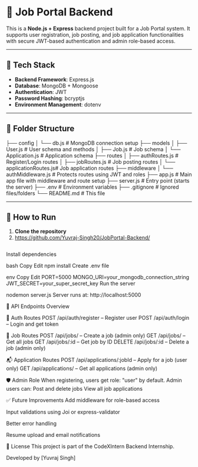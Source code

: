 # 🧠 Job Portal Backend

This is a **Node.js + Express** backend project built for a Job Portal system. It supports user registration, job posting, and job application functionalities with secure JWT-based authentication and admin role-based access.

---

## 🔧 Tech Stack

- **Backend Framework**: Express.js
- **Database**: MongoDB + Mongoose
- **Authentication**: JWT
- **Password Hashing**: bcryptjs
- **Environment Management**: dotenv

---

## 📁 Folder Structure

├── config
│ └── db.js # MongoDB connection setup
├── models
│ ├── User.js # User schema and methods
│ ├── Job.js # Job schema
│ └── Application.js # Application schema
├── routes
│ ├── authRoutes.js # Register/Login routes
│ ├── jobRoutes.js # Job posting routes
│ └── applicationRoutes.js# Job application routes
├── middleware
│ └── authMiddleware.js # Protects routes using JWT and roles
├── app.js # Main app file with middleware and route setup
├── server.js # Entry point (starts the server)
├── .env # Environment variables
├── .gitignore # Ignored files/folders
└── README.md # This file

---

## 🚀 How to Run

1. **Clone the repository**
2. https://github.com/Yuvraj-Singh20/JobPortal-Backend/
   ```bash
Install dependencies

bash
Copy
Edit
npm install
Create .env file

env
Copy
Edit
PORT=5000
MONGO_URI=your_mongodb_connection_string
JWT_SECRET=your_super_secret_key
Run the server

nodemon server.js
Server runs at: http://localhost:5000

🧪 API Endpoints Overview

🔐 Auth Routes
POST /api/auth/register – Register user
POST /api/auth/login – Login and get token


📄 Job Routes
POST /api/jobs/ – Create a job (admin only)
GET /api/jobs/ – Get all jobs
GET /api/jobs/:id – Get job by ID
DELETE /api/jobs/:id – Delete a job (admin only)



📬 Application Routes
POST /api/applications/:jobId – Apply for a job (user only)
GET /api/applications/ – Get all applications (admin only)


🛡 Admin Role
When registering, users get role: "user" by default. Admin users can:
Post and delete jobs
View all job applications

✅ Future Improvements
Add middleware for role-based access

Input validations using Joi or express-validator

Better error handling

Resume upload and email notifications

📄 License
This project is part of the CodeXIntern Backend Internship.

Developed by [Yuvraj Singh]


